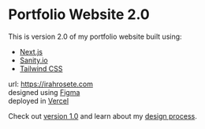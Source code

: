 # Portfolio Website 2.0
This is version 2.0 of my portfolio website built using:
- [Next.js](https://nextjs.org/)
- [Sanity.io](https://www.sanity.io/)
- [Tailwind CSS](https://tailwindcss.com/)

url: https://irahrosete.com <br>
designed using [Figma](https://www.figma.com/file/pPvq2ZkquwTC1wCVYmDPT6/irahrosete.com?type=design&node-id=0%3A1&t=LrQEEQUIXT1AMZ2l-1) <br>
deployed in [Vercel](https://vercel.com/) <br>

Check out [version 1.0](https://irahrosete.netlify.app) and learn about my [design process](https://github.com/irahrosete/portfolio-site).